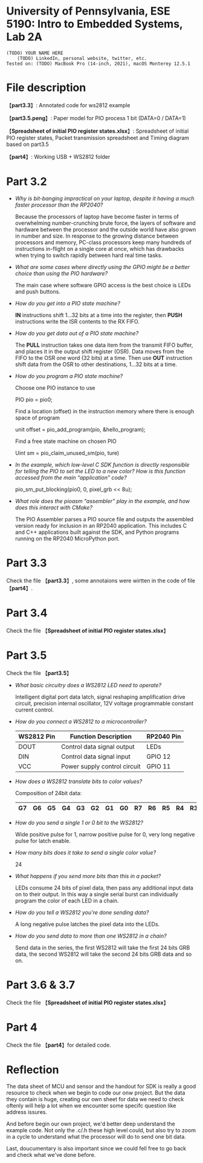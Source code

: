 # University of Pennsylvania, ESE 5190: Intro to Embedded Systems, Lab 2A

    (TODO) YOUR NAME HERE
        (TODO) LinkedIn, personal website, twitter, etc.
    Tested on: (TODO) MacBook Pro (14-inch, 2021), macOS Monterey 12.5.1

# File description

【**part3.3**】: Annotated code for ws2812 example

【**part3.5.peng**】: Paper model for PIO process 1 bit (DATA=0 / DATA=1)

【**Spreadsheet of initial PIO register states.xlsx**】: Spreadsheet of initial PIO register states, Packet transmission spreadsheet and Timing diagram based on part3.5

【**part4**】: Working USB + WS2812 folder

# Part 3.2

- *Why is bit-banging impractical on your laptop, despite it having a much faster processor than the RP2040?*

    Because the processors of laptop have become faster in terms of overwhelming number-crunching brute force, the layers of        software and hardware between the processor and the outside world have also grown in number and size. In response to the growing distance between processors and memory, PC-class processors keep many hundreds of instructions in-flight on a single core at once, which has drawbacks when trying to switch rapidly between hard real time tasks.

- *What are some cases where directly using the GPIO might be a better choice than using the PIO hardware?*

    The main case where software GPIO access is the best choice is LEDs and push buttons.

- *How do you get into a PIO state machine?*

    **IN** instructions shift 1…32 bits at a time into the register, then **PUSH** instructions write the ISR contents to the RX FIFO.

- *How do you get data out of a PIO state machine?*

    The **PULL** instruction takes one data item from the transmit FIFO buffer, and places it in the output shift register (OSR). Data moves from the FIFO to the OSR one word (32 bits) at a time. Then use **OUT** instruction shift data from the OSR to other destinations, 1…32 bits at a time.

- *How do you program a PIO state machine?*

    Choose one PIO instance to use

    PIO pio = pio0;

    Find a location (offset) in the instruction memory where there is enough space of program

    unit offset = pio_add_program(pio, &hello_program);

    Find a free state machine on chosen PIO

    Uint sm = pio_claim_unused_sm(pio, ture)
 
- *In the example, which low-level C SDK function is directly responsible for telling the PIO to set the LED to a new color? How is this function accessed from the main “application” code?*

    pio_sm_put_blocking(pio0, 0, pixel_grb << 8u);

- *What role does the pioasm “assembler” play in the example, and how does this interact with CMake?*

    The PIO Assembler parses a PIO source file and outputs the assembled version ready for inclusion in an RP2040 application. This includes C and C++ applications built against the SDK, and Python programs running on the RP2040 MicroPython port.

# Part 3.3

Check the file 【**part3.3**】, some annotaions were wirtten in the code of file【**part4**】.

# Part 3.4

Check the file 【**Spreadsheet of initial PIO register states.xlsx**】

# Part 3.5

Check the file 【**part3.5**】

- *What basic circuitry does a WS2812 LED need to operate?*

    Intelligent digital port data latch, signal reshaping amplification drive circuit, precision internal oscillator, 12V voltage programmable constant current control.

- *How do you connect a WS2812 to a microcontroller?*

    | WS2812 Pin | Function Description | RP2040 Pin |
    | ---------- | -------------------- | ---------- |
    | DOUT | Control data signal output | LEDs |
    | DIN | Control data signal input | GPIO 12 |
    | VCC | Power supply control circuit | GPIO 11 |

- *How does a WS2812  translate bits to color values?*

    Composition of 24bit data:

    |G7|G6|G5|G4|G3|G2|G1|G0|R7|R6|R5|R4|R3|R2|R1|R0|B7|B6|B5|B4|B3|B2|B1|B0|
    |--|--|--|--|--|--|--|--|--|--|--|--|--|--|--|--|--|--|--|--|--|--|--|--|

- *How do you send a single 1 or 0 bit to the WS2812?*

    Wide positive pulse for 1, narrow positive pulse for 0, very long negative pulse for latch enable.

- *How many bits does it take to send a single color value?*

    24

- *What happens if you send more bits than this in a packet?*

    LEDs consume 24 bits of pixel data, then pass any additional input data on to their output. In this way a single serial burst can individually program the color of each LED in a chain.

- *How do you tell a WS2812 you’re done sending data?*

    A long negative pulse latches the pixel data into the LEDs.

- *How do you send data to more than one WS2812 in a chain?*
    
    Send data in the series, the first WS2812 will take the first 24 bits GRB data, the second WS2812 will take the second 24 bits GRB data and so on.

# Part 3.6 & 3.7

Check the file 【**Spreadsheet of initial PIO register states.xlsx**】

# Part 4

Check the file 【**part4**】for detailed code.

# Reflection

The data sheet of MCU and sensor and the handout for SDK is really a good resource to check when we begin to code our onw project. But the data they contain is huge, creating our own sheet for data we need to check oftenly will help a lot when we encounter some specifc question like address issures.

And before begin our own project, we'd better deep understand the example code. Not only the .c/.h these high level could, but also try to zoom in a cycle to understand what the processor will do to send one bit data.

Last, doucumentary is also important since we could fell free to go back and check what we've done before.

